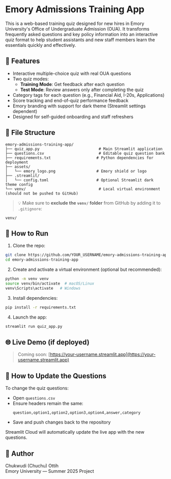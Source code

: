 # Emory Admissions Training App

This is a web-based training quiz designed for new hires in Emory University's Office of Undergraduate Admission (OUA). It transforms frequently asked questions and key policy information into an interactive quiz format to help student assistants and new staff members learn the essentials quickly and effectively.

## 🌟 Features

- Interactive multiple-choice quiz with real OUA questions
- Two quiz modes:
  - **Training Mode**: Get feedback after each question
  - **Test Mode**: Review answers only after completing the quiz
- Category tags for each question (e.g., Financial Aid, I-20s, Applications)
- Score tracking and end-of-quiz performance feedback
- Emory branding with support for dark theme (Streamlit settings dependent)
- Designed for self-guided onboarding and staff refreshers

## 📁 File Structure

```
emory-admissions-training-app/
├── quiz_app.py                          # Main Streamlit application
├── questions.csv                        # Editable quiz question bank
├── requirements.txt                    # Python dependencies for deployment
├── assets/
│   └── emory_logo.png                  # Emory shield or logo
├── .streamlit/
│   └── config.toml                     # Optional Streamlit dark theme config
└── venv/                                # Local virtual environment (should not be pushed to GitHub)
```

> 💡 Make sure to **exclude the `venv/` folder** from GitHub by adding it to `.gitignore`:
```
venv/
```

## 🚀 How to Run

1. Clone the repo:
```bash
git clone https://github.com/YOUR_USERNAME/emory-admissions-training-app.git
cd emory-admissions-training-app
```

2. Create and activate a virtual environment (optional but recommended):
```bash
python -m venv venv
source venv/bin/activate  # macOS/Linux
venv\Scripts\activate   # Windows
```

3. Install dependencies:
```bash
pip install -r requirements.txt
```

4. Launch the app:
```bash
streamlit run quiz_app.py
```

## 🌐 Live Demo (if deployed)

> Coming soon: [https://your-username.streamlit.app](https://your-username.streamlit.app)

## 📝 How to Update the Questions

To change the quiz questions:
- Open `questions.csv`
- Ensure headers remain the same:
  ```
  question,option1,option2,option3,option4,answer,category
  ```
- Save and push changes back to the repository

Streamlit Cloud will automatically update the live app with the new questions.

## 👤 Author

Chukwudi (Chuchu) Ottih  
Emory University — Summer 2025 Project  
